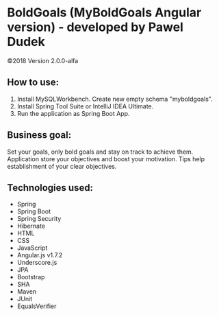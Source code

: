 # BoldGoals (MyBoldGoals Angular version) - developed by Pawel Dudek

©2018
Version 2.0.0-alfa


## How to use:

1. Install MySQLWorkbench. Create new empty schema "myboldgoals".
2. Install Spring Tool Suite or IntelliJ IDEA Ultimate.
3. Run the application as Spring Boot App.


## Business goal:

Set your goals, only bold goals and stay on track to achieve them. Application store your objectives and boost your motivation. Tips help establishment of your clear objectives.


## Technologies used:

- Spring
- Spring Boot
- Spring Security
- Hibernate
- HTML
- CSS
- JavaScript
- Angular.js v1.7.2
- Underscore.js
- JPA
- Bootstrap
- SHA
- Maven
- JUnit
- EqualsVerifier